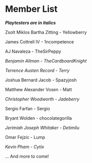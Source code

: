 # Member List

***Playtesters are in italics***

Zsolt Miklos Bartha Zitting - Yellowberry

James Cottrell IV - 1ncompetence

AJ Navaleza - TheSirPeppy

_Benjamin Allman - TheCardboardKnight_

_Terrence Austen Record - Terry_

Joshua Bernard Jacob - Spazyjosh

Matthew Alexander Vosen - Matt

_Christopher Woodworth - Jadeberry_

Sergio Farfan - Sergio

Bryant Wolden - chocolategorilla

_Jerimiah Joseph Whitaker - Detimilu_

Omar Fejzic - Lump

_Kevin Pham - Cytix_

... And more to come!

